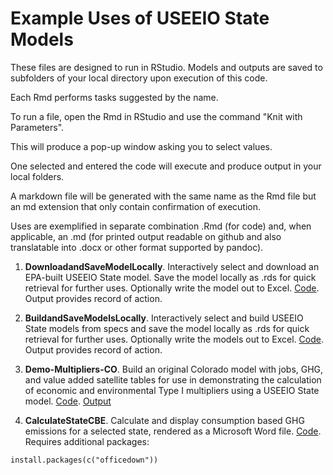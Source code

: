 # Example Uses of USEEIO State Models

These files are designed to run in RStudio. 
Models and outputs are saved to subfolders of your local directory upon execution of this code.

Each Rmd performs tasks suggested by the name.

To run a file, open the Rmd in RStudio and use the command "Knit with Parameters".

This will produce a pop-up window asking you to select values. 

One selected and entered the code will execute and produce output in your local folders.

A markdown file will be generated with the same name as the Rmd file but an md extension that only contain confirmation of execution.

Uses are exemplified in separate combination .Rmd (for code) and, when applicable, an .md (for printed output readable on github and also translatable into .docx or other format supported by pandoc). 

1. **DownloadandSaveModelLocally**. Interactively select and download an EPA-built USEEIO State model. Save the model locally as .rds for quick retrieval for further uses. Optionally write the model out to Excel. [Code](DownloadandSaveModelLocally.Rmd). Output provides record of action.  

2. **BuildandSaveModelsLocally**. Interactively select and build USEEIO State models from specs and save the model locally as .rds for quick retrieval for further uses. Optionally write the models out to Excel. [Code](BuildandSaveModelsLocally.Rmd). Output provides record of action.

3. **Demo-Multipliers-CO**. Build an original Colorado model with jobs, GHG, and value added satellite tables for use in demonstrating the calculation of economic and environmental Type I multipliers using a USEEIO State model. [Code](Demo-Multipliers-CO.Rmd).  [Output](Demo-Multipliers-CO.md)  

4. **CalculateStateCBE**. Calculate and display consumption based GHG emissions for a selected state, rendered as a Microsoft Word file. [Code](CalculateStateCBE.Rmd).
Requires additional packages:

```{r}
install.packages(c("officedown"))
```
